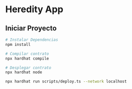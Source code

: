 # Heredity App

## Iniciar Proyecto

```bash
# Instalar Dependencias
npm install

# Compilar contrato
npx hardhat compile

# Desplegar contrato
npx hardhat node

npx hardhat run scripts/deploy.ts --network localhost
```